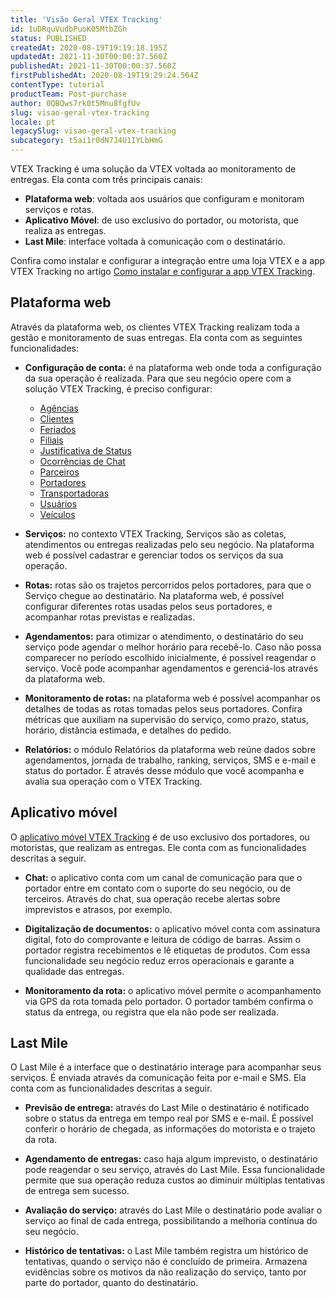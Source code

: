 ```yaml
---
title: 'Visão Geral VTEX Tracking'
id: 1uDRquVudbPuoK05MtbZGh
status: PUBLISHED
createdAt: 2020-08-19T19:19:18.195Z
updatedAt: 2021-11-30T00:00:37.560Z
publishedAt: 2021-11-30T00:00:37.560Z
firstPublishedAt: 2020-08-19T19:29:24.564Z
contentType: tutorial
productTeam: Post-purchase
author: 0QBQws7rk0t5Mnu8fgfUv
slug: visao-geral-vtex-tracking
locale: pt
legacySlug: visao-geral-vtex-tracking
subcategory: t5ai1r0dN7J4U1IYLbHmG
---
```


VTEX Tracking é uma solução da VTEX voltada ao monitoramento de entregas. Ela conta com três principais canais:

- **Plataforma web**:  voltada aos usuários que configuram e monitoram serviços e rotas.  
- **Aplicativo Móvel**: de uso exclusivo do portador, ou motorista, que realiza as entregas.  
- **Last Mile**: interface voltada à comunicação com o destinatário. 

<div class = "alert alert-info">
Confira como instalar e configurar a integração entre uma loja VTEX e a app VTEX Tracking no artigo <a href="https://help.vtex.com/pt/tutorial/como-instalar-e-configurar-a-app-vtex-tracking-no-seu-admin-vtex--3ejuFsJ1m0r08cT6afpIPf">Como instalar e configurar a app VTEX Tracking</a>.
</div>

## Plataforma web
Através da plataforma web, os clientes VTEX Tracking realizam toda a gestão e monitoramento de suas entregas. Ela conta com as seguintes funcionalidades:

- **Configuração de conta:** é na plataforma web onde toda a configuração da sua operação é realizada. Para que seu negócio opere com a solução VTEX Tracking, é preciso configurar:

  - [Agências](https://help.vtex.com/pt/tutorial/agencias-vtex-tracking--2PMohRiNdNpHPA2g2HyYH7?locale=pt)  
  - [Clientes](https://help.vtex.com/pt/tutorial/clientes-vtex-tracking--277Z0epDNArIGJIbqtPMA9)  
  - [Feriados](https://help.vtex.com/pt/tutorial/feriados-vtex-tracking--4cj0oJNmF89e0pAJMBj1sP)  
  - [Filiais](https://help.vtex.com/pt/tutorial/filial-vtex-tracking--6mD8L390WPORidxGp9TKfp)  
  - [Justificativa de Status](https://help.vtex.com/pt/tutorial/justificativa-de-status-vtex-tracking--4shboc7h5XPUpA8TQzXPRG)  
  - [Ocorrências de Chat](https://help.vtex.com/pt/tutorial/ocorrencias-de-chat-vtex-tracking--2YY7ixoHRmHOt3Fd3LzdPe)  
  - [Parceiros](https://help.vtex.com/pt/tutorial/parceiros-vtex-tracking--2xEHQ98hoMzgkrdhkpOedQ)  
  - [Portadores](https://help.vtex.com/pt/tutorial/portadores-vtex-tracking--5tVSpunaXVT6gQDSl9jTow)  
  - [Transportadoras](https://help.vtex.com/pt/tutorial/transportadoras-vtex-tracking--2HVE5D2fheT4cDPjiApL1Y?locale=pt)  
  - [Usuários](https://help.vtex.com/pt/tutorial/usuarios-vtex-tracking--1zn5nrvkoWtx0pcabbRhSZ)
  - [Veículos](https://help.vtex.com/pt/tutorial/veiculos-vtex-tracking--47OD2KOOMcHghBTJK0Vlwc)  

- **Serviços:** no contexto VTEX Tracking, Serviços são as coletas, atendimentos ou entregas realizadas pelo seu negócio. Na plataforma web é possível cadastrar e gerenciar todos os serviços da sua operação.  

- **Rotas:** rotas são os trajetos percorridos pelos portadores, para que o Serviço chegue ao destinatário. Na plataforma web, é possível configurar diferentes rotas usadas pelos seus portadores, e acompanhar rotas previstas e realizadas.

- **Agendamentos:** para otimizar o atendimento, o destinatário do seu serviço pode agendar o melhor horário para recebê-lo. Caso não possa comparecer no período escolhido inicialmente, é possível reagendar o serviço. Você pode acompanhar agendamentos e gerenciá-los através da plataforma web.

- **Monitoramento de rotas:** na plataforma web é possível acompanhar os detalhes de todas as rotas tomadas pelos seus portadores. Confira métricas que auxiliam na supervisão do serviço, como prazo, status, horário, distância estimada, e detalhes do pedido. 

- **Relatórios:** o módulo Relatórios da plataforma web reúne dados sobre agendamentos, jornada de trabalho, ranking, serviços, SMS e e-mail e status do portador. É através desse módulo que você acompanha e avalia sua operação com o VTEX Tracking. 

## Aplicativo móvel

O [aplicativo móvel VTEX Tracking](https://help.vtex.com/pt/tutorial/tutorial-aplicativo-movel-vtex-tracking--5qYuqbMVlQBfpdCzC0X6jv) é de uso exclusivo dos portadores, ou motoristas, que realizam as entregas. Ele conta com as funcionalidades descritas a seguir. 

- **Chat:** o aplicativo conta com um canal de comunicação para que o portador entre em contato com o suporte do seu negócio, ou de terceiros. Através do chat, sua operação recebe alertas sobre imprevistos e atrasos, por exemplo. 

- **Digitalização de documentos:** o aplicativo móvel conta com assinatura digital, foto do comprovante e leitura de código de barras. Assim o portador registra recebimentos e lê etiquetas de produtos. Com essa funcionalidade seu negócio reduz erros operacionais e garante a qualidade das entregas. 

- **Monitoramento da rota:** o aplicativo móvel permite o acompanhamento via GPS da rota tomada pelo portador. O portador também confirma o status da entrega, ou registra que ela não pode ser realizada. 

## Last Mile
O Last Mile é a interface que o destinatário interage para acompanhar seus serviços. É enviada através da comunicação feita por e-mail e SMS. Ela conta com as funcionalidades descritas a seguir. 

- **Previsão de entrega:** através do Last Mile o destinatário é notificado sobre o status da entrega em tempo real por SMS e e-mail. É possível conferir o horário de chegada, as informações do motorista e o trajeto da rota. 

- **Agendamento de entregas:** caso haja algum imprevisto, o destinatário pode reagendar o seu serviço, através do Last Mile. Essa funcionalidade permite que sua operação reduza custos ao diminuir múltiplas tentativas de entrega sem sucesso. 

- **Avaliação do serviço:** através do Last Mile o destinatário pode avaliar o serviço ao final de cada entrega, possibilitando a melhoria contínua do seu negócio. 

- **Histórico de tentativas:** o Last Mile também registra um histórico de tentativas, quando o serviço não é concluído de primeira. Armazena evidências sobre os motivos da não realização do serviço, tanto por parte do portador, quanto do destinatário.

